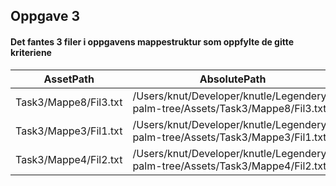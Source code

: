 ## Oppgave 3  

#### Det fantes 3 filer i oppgavens mappestruktur som oppfylte de gitte kriteriene  

AssetPath | AbsolutePath  
-- | -  
Task3/Mappe8/Fil3.txt | /Users/knut/Developer/knutle/Legendery-palm-tree/Assets/Task3/Mappe8/Fil3.txt  
Task3/Mappe3/Fil1.txt | /Users/knut/Developer/knutle/Legendery-palm-tree/Assets/Task3/Mappe3/Fil1.txt  
Task3/Mappe4/Fil2.txt | /Users/knut/Developer/knutle/Legendery-palm-tree/Assets/Task3/Mappe4/Fil2.txt  
    


